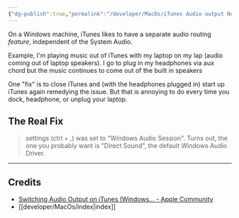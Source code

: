 ```yaml
---
{"dg-publish":true,"permalink":"/developer/MacOs/iTunes Audio output Not Working/","created":"2024-02-29T22:19:56.078-06:00","updated":"2024-06-04T15:45:25.000-05:00"}
---
```


On a Windows machine, iTunes likes to have a separate audio routing *feature*, independent of the System Audio. 

Example, I'm playing music out of iTunes with my laptop on my lap (audio coming out of laptop speakers). I go to plug in my headphones via aux chord but the music continues to come out of the built in speakers

One "fix" is to close iTunes and (with the headphones plugged in) start up iTunes again remedying the issue. But that is annoying to do every time you dock, headphone, or unplug your laptop. 

## The Real Fix
> settings (ctrl + ,) was set to "Windows Audio Session". Turns out, the one you probably want is "Direct Sound", the default Windows Audio Driver.

---
## Credits
- [Switching Audio Output on iTunes (Windows… - Apple Community](https://discussions.apple.com/thread/254553277?sortBy=best)
- [[developer/MacOs/index\|index]]